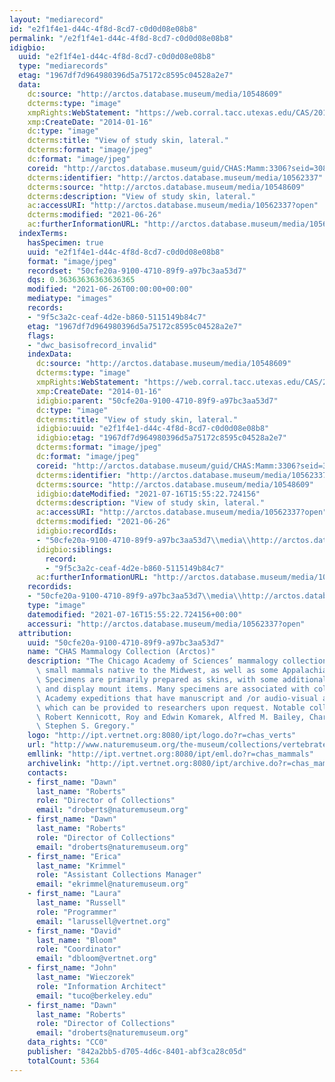 ```yaml
---
layout: "mediarecord"
id: "e2f1f4e1-d44c-4f8d-8cd7-c0d0d08e08b8"
permalink: "/e2f1f4e1-d44c-4f8d-8cd7-c0d0d08e08b8"
idigbio:
  uuid: "e2f1f4e1-d44c-4f8d-8cd7-c0d0d08e08b8"
  type: "mediarecords"
  etag: "1967df7d964980396d5a75172c8595c04528a2e7"
  data:
    dc:source: "http://arctos.database.museum/media/10548609"
    dcterms:type: "image"
    xmpRights:WebStatement: "https://web.corral.tacc.utexas.edu/CAS/20161217-02/jpg/chas_mamm_3306.4.jpg"
    xmp:CreateDate: "2014-01-16"
    dc:type: "image"
    dcterms:title: "View of study skin, lateral."
    dcterms:format: "image/jpeg"
    dc:format: "image/jpeg"
    coreid: "http://arctos.database.museum/guid/CHAS:Mamm:3306?seid=3087978"
    dcterms:identifier: "http://arctos.database.museum/media/10562337"
    dcterms:source: "http://arctos.database.museum/media/10548609"
    dcterms:description: "View of study skin, lateral."
    ac:accessURI: "http://arctos.database.museum/media/10562337?open"
    dcterms:modified: "2021-06-26"
    ac:furtherInformationURL: "http://arctos.database.museum/media/10562337"
  indexTerms:
    hasSpecimen: true
    uuid: "e2f1f4e1-d44c-4f8d-8cd7-c0d0d08e08b8"
    format: "image/jpeg"
    recordset: "50cfe20a-9100-4710-89f9-a97bc3aa53d7"
    dqs: 0.36363636363636365
    modified: "2021-06-26T00:00:00+00:00"
    mediatype: "images"
    records:
    - "9f5c3a2c-ceaf-4d2e-b860-5115149b84c7"
    etag: "1967df7d964980396d5a75172c8595c04528a2e7"
    flags:
    - "dwc_basisofrecord_invalid"
    indexData:
      dc:source: "http://arctos.database.museum/media/10548609"
      dcterms:type: "image"
      xmpRights:WebStatement: "https://web.corral.tacc.utexas.edu/CAS/20161217-02/jpg/chas_mamm_3306.4.jpg"
      xmp:CreateDate: "2014-01-16"
      idigbio:parent: "50cfe20a-9100-4710-89f9-a97bc3aa53d7"
      dc:type: "image"
      dcterms:title: "View of study skin, lateral."
      idigbio:uuid: "e2f1f4e1-d44c-4f8d-8cd7-c0d0d08e08b8"
      idigbio:etag: "1967df7d964980396d5a75172c8595c04528a2e7"
      dcterms:format: "image/jpeg"
      dc:format: "image/jpeg"
      coreid: "http://arctos.database.museum/guid/CHAS:Mamm:3306?seid=3087978"
      dcterms:identifier: "http://arctos.database.museum/media/10562337"
      dcterms:source: "http://arctos.database.museum/media/10548609"
      idigbio:dateModified: "2021-07-16T15:55:22.724156"
      dcterms:description: "View of study skin, lateral."
      ac:accessURI: "http://arctos.database.museum/media/10562337?open"
      dcterms:modified: "2021-06-26"
      idigbio:recordIds:
      - "50cfe20a-9100-4710-89f9-a97bc3aa53d7\\media\\http://arctos.database.museum/media/10562337"
      idigbio:siblings:
        record:
        - "9f5c3a2c-ceaf-4d2e-b860-5115149b84c7"
      ac:furtherInformationURL: "http://arctos.database.museum/media/10562337"
    recordids:
    - "50cfe20a-9100-4710-89f9-a97bc3aa53d7\\media\\http://arctos.database.museum/media/10562337"
    type: "image"
    datemodified: "2021-07-16T15:55:22.724156+00:00"
    accessuri: "http://arctos.database.museum/media/10562337?open"
  attribution:
    uuid: "50cfe20a-9100-4710-89f9-a97bc3aa53d7"
    name: "CHAS Mammalogy Collection (Arctos)"
    description: "The Chicago Academy of Sciences’ mammalogy collection contains mostly\
      \ small mammals native to the Midwest, as well as some Appalachian species.\
      \ Specimens are primarily prepared as skins, with some additional osteological\
      \ and display mount items. Many specimens are associated with collectors or\
      \ Academy expeditions that have manuscript and /or audio-visual archival material,\
      \ which can be provided to researchers upon request. Notable collectors include\
      \ Robert Kennicott, Roy and Edwin Komarek, Alfred M. Bailey, Charles D. Brower,\
      \ Stephen S. Gregory."
    logo: "http://ipt.vertnet.org:8080/ipt/logo.do?r=chas_verts"
    url: "http://www.naturemuseum.org/the-museum/collections/vertebrates"
    emllink: "http://ipt.vertnet.org:8080/ipt/eml.do?r=chas_mammals"
    archivelink: "http://ipt.vertnet.org:8080/ipt/archive.do?r=chas_mammals"
    contacts:
    - first_name: "Dawn"
      last_name: "Roberts"
      role: "Director of Collections"
      email: "droberts@naturemuseum.org"
    - first_name: "Dawn"
      last_name: "Roberts"
      role: "Director of Collections"
      email: "droberts@naturemuseum.org"
    - first_name: "Erica"
      last_name: "Krimmel"
      role: "Assistant Collections Manager"
      email: "ekrimmel@naturemuseum.org"
    - first_name: "Laura"
      last_name: "Russell"
      role: "Programmer"
      email: "larussell@vertnet.org"
    - first_name: "David"
      last_name: "Bloom"
      role: "Coordinator"
      email: "dbloom@vertnet.org"
    - first_name: "John"
      last_name: "Wieczorek"
      role: "Information Architect"
      email: "tuco@berkeley.edu"
    - first_name: "Dawn"
      last_name: "Roberts"
      role: "Director of Collections"
      email: "droberts@naturemuseum.org"
    data_rights: "CC0"
    publisher: "842a2bb5-d705-4d6c-8401-abf3ca28c05d"
    totalCount: 5364
---
```

